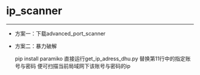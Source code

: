 # ip_scanner

---

- 方案一：下载advanced_port_scanner

- 方案二：暴力破解

  pip install paramiko
  直接运行get_ip_adress_dhu.py
  替换第11行中的指定账号与密码
  便可扫描当前局域网下该账号与密码的ip
